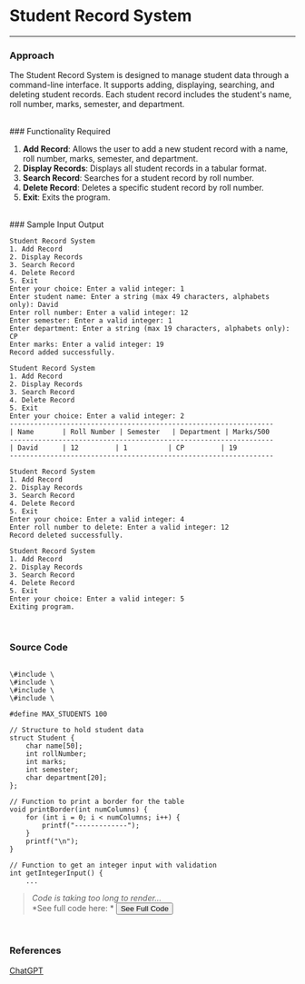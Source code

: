 # Student Record System

---

### Approach

The Student Record System is designed to manage student data through a command-line interface. It supports adding, displaying, searching, and deleting student records. Each student record includes the student's name, roll number, marks, semester, and department.

<br />
### Functionality Required

1. **Add Record**: Allows the user to add a new student record with a name, roll number, marks, semester, and department.
2. **Display Records**: Displays all student records in a tabular format.
3. **Search Record**: Searches for a student record by roll number.
4. **Delete Record**: Deletes a specific student record by roll number.
5. **Exit**: Exits the program.

<br />
### Sample Input Output

```
Student Record System
1. Add Record
2. Display Records
3. Search Record
4. Delete Record
5. Exit
Enter your choice: Enter a valid integer: 1
Enter student name: Enter a string (max 49 characters, alphabets only): David
Enter roll number: Enter a valid integer: 12
Enter semester: Enter a valid integer: 1
Enter department: Enter a string (max 19 characters, alphabets only): CP
Enter marks: Enter a valid integer: 19
Record added successfully.

Student Record System
1. Add Record
2. Display Records
3. Search Record
4. Delete Record
5. Exit
Enter your choice: Enter a valid integer: 2
-----------------------------------------------------------------
| Name       | Roll Number | Semester   | Department | Marks/500  
-----------------------------------------------------------------
| David      | 12         | 1          | CP         | 19        
-----------------------------------------------------------------

Student Record System
1. Add Record
2. Display Records
3. Search Record
4. Delete Record
5. Exit
Enter your choice: Enter a valid integer: 4
Enter roll number to delete: Enter a valid integer: 12
Record deleted successfully.

Student Record System
1. Add Record
2. Display Records
3. Search Record
4. Delete Record
5. Exit
Enter your choice: Enter a valid integer: 5
Exiting program.
```

<br />


### Source Code

<pre><code language='c'>
\#include \<stdio.h\>
\#include \<stdlib.h\>
\#include \<string.h\>
\#include \<ctype.h\>

#define MAX_STUDENTS 100

// Structure to hold student data
struct Student {
    char name[50];
    int rollNumber;
    int marks;
    int semester;
    char department[20];
};

// Function to print a border for the table
void printBorder(int numColumns) {
    for (int i = 0; i < numColumns; i++) {
        printf("-------------");
    }
    printf("\n");
}

// Function to get an integer input with validation
int getIntegerInput() {
    ...
</code></pre>

> *Code is taking too long to render...*<br />
> *See full code here: * <button name='student-record-sys' language='c'>See Full Code</button>

<br />

### References

<u>[ChatGPT](https://chatgpt.com)</u>